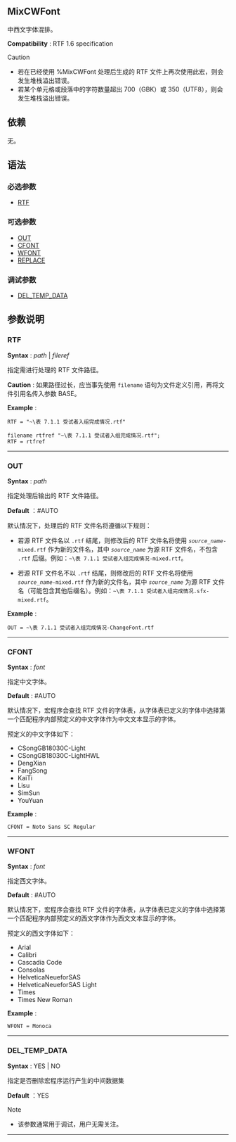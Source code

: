 ## MixCWFont

中西文字体混排。

**Compatibility** : RTF 1.6 specification

> [!Caution]
>
> - 若在已经使用 %MixCWFont 处理后生成的 RTF 文件上再次使用此宏，则会发生堆栈溢出错误。
> - 若某个单元格或段落中的字符数量超出 700（GBK）或 350（UTF8），则会发生堆栈溢出错误。

## 依赖

无。

## 语法

### 必选参数

- [RTF](#rtf)

### 可选参数

- [OUT](#out)
- [CFONT](#cfont)
- [WFONT](#wfont)
- [REPLACE](#replace)

### 调试参数

- [DEL_TEMP_DATA](#del_temp_data)

## 参数说明

### RTF

**Syntax** : _path_ | _fileref_

指定需进行处理的 RTF 文件路径。

**Caution** : 如果路径过长，应当事先使用 `filename` 语句为文件定义引用，再将文件引用名传入参数 BASE。

**Example** :

```sas
RTF = "~\表 7.1.1 受试者入组完成情况.rtf"
```

```sas
filename rtfref "~\表 7.1.1 受试者入组完成情况.rtf";
RTF = rtfref
```

---

### OUT

**Syntax** : _path_

指定处理后输出的 RTF 文件路径。

**Default** ：#AUTO

默认情况下，处理后的 RTF 文件名将遵循以下规则：

- 若源 RTF 文件名以 `.rtf` 结尾，则修改后的 RTF 文件名将使用 _`source_name`_`-mixed.rtf` 作为新的文件名，其中 _`source_name`_ 为源 RTF 文件名，不包含 `.rtf` 后缀。例如：`~\表 7.1.1 受试者入组完成情况-mixed.rtf`。

- 若源 RTF 文件名不以 `.rtf` 结尾，则修改后的 RTF 文件名将使用 _`source_name`_`-mixed.rtf` 作为新的文件名，其中 _`source_name`_ 为源 RTF 文件名（可能包含其他后缀名）。例如：`~\表 7.1.1 受试者入组完成情况.sfx-mixed.rtf`。

**Example** :

```
OUT = ~\表 7.1.1 受试者入组完成情况-ChangeFont.rtf
```

---

### CFONT

**Syntax** : _font_

指定中文字体。

**Default** : #AUTO

默认情况下，宏程序会查找 RTF 文件的字体表，从字体表已定义的字体中选择第一个匹配程序内部预定义的中文字体作为中文文本显示的字体。

预定义的中文字体如下：

- CSongGB18030C-Light
- CSongGB18030C-LightHWL
- DengXian
- FangSong
- KaiTi
- Lisu
- SimSun
- YouYuan

**Example** :

```
CFONT = Noto Sans SC Regular
```

---

### WFONT

**Syntax** : _font_

指定西文字体。

**Default** : #AUTO

默认情况下，宏程序会查找 RTF 文件的字体表，从字体表已定义的字体中选择第一个匹配程序内部预定义的西文字体作为西文文本显示的字体。

预定义的西文字体如下：

- Arial
- Calibri
- Cascadia Code
- Consolas
- HelveticaNeueforSAS
- HelveticaNeueforSAS Light
- Times
- Times New Roman

**Example** :

```
WFONT = Monoca
```

---

### DEL_TEMP_DATA

**Syntax** : YES | NO

指定是否删除宏程序运行产生的中间数据集

**Default** ：YES

> [!NOTE]
>
> - 该参数通常用于调试，用户无需关注。

---
